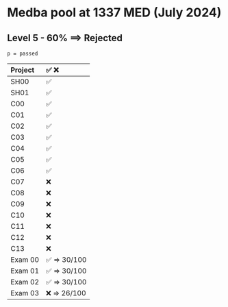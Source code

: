# Medba pool at 1337 MED (July 2024)

## Level 5 - 60% ==> Rejected

``` p = passed ```

| Project | ✅ ❌ |
|:----------|:----------|
| SH00 | ✅ |
| SH01 | ✅ |
| C00 | ✅ |
| C01 | ✅ |
| C02 | ✅ |
| C03 | ✅ |
| C04 | ✅ |
| C05 | ✅ |
| C06 | ✅ |
| C07 | ❌ |
| C08 | ❌ |
| C09 | ❌ |
| C10 | ❌ |
| C11 | ❌ |
| C12 | ❌ |
| C13 | ❌ |
| Exam 00 | ✅ => 30/100 |
| Exam 01 | ✅ => 30/100 |
| Exam 02 | ✅ => 30/100 |
| Exam 03 | ❌ => 26/100|
